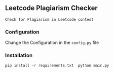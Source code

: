 ## Leetcode Plagiarism Checker 
`Check for Plagiarism in Leetcode contest` 

### Configuration 
Change the Configuration in the `config.py` file 
### Installation 

`pip install -r requirements.txt 
python main.py `
